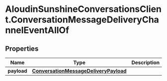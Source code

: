 # AloudinSunshineConversationsClient.ConversationMessageDeliveryChannelEventAllOf

## Properties

Name | Type | Description | Notes
------------ | ------------- | ------------- | -------------
**payload** | [**ConversationMessageDeliveryPayload**](ConversationMessageDeliveryPayload.md) |  | [optional] 



